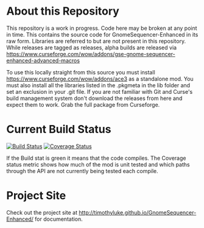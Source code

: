 About this Repository
===================================
This repository is a work in progress.  Code here may be broken at any point in time.  This contains the source code for GnomeSequencer-Enhanced in its raw form.  Libraries are referred to but are not present in this repository.  While releases are tagged as releases, alpha builds are released via https://www.curseforge.com/wow/addons/gse-gnome-sequencer-enhanced-advanced-macros  

To use this locally straight from this source you must install https://www.curseforge.com/wow/addons/ace3 as a standalone mod.  You must also install all the libraries listed in the .pkgmeta in the lib folder and set an exclusion in your .git file.  If you are not familiar with Git and Curse's build management system don't download the releases from here and expect them to work.  Grab the full package from Curseforge.

Current Build Status
===================================
[![Build Status](https://travis-ci.org/TimothyLuke/GnomeSequencer-Enhanced.svg?branch=master)](https://travis-ci.org/TimothyLuke/GnomeSequencer-Enhanced) [![Coverage Status](https://coveralls.io/repos/github/TimothyLuke/GnomeSequencer-Enhanced/badge.svg?branch=master)](https://coveralls.io/github/TimothyLuke/GnomeSequencer-Enhanced?branch=master)

If the Build stat is green it means that the code compiles.  The Coverage status metric shows how much of the mod is unit tested and which paths through the API are not currently being tested each compile.

Project Site
===================================
Check out the project site at http://timothyluke.github.io/GnomeSequencer-Enhanced/ for documentation.



